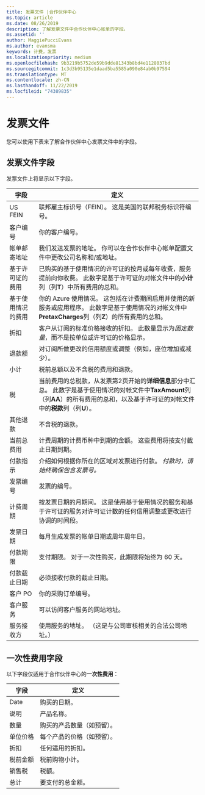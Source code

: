 ```yaml
---
title: 发票文件 |合作伙伴中心
ms.topic: article
ms.date: 08/26/2019
description: 了解发票文件中合作伙伴中心帐单的字段。
ms.assetid: ''
author: MaggiePucciEvans
ms.author: evansma
keywords: 计费，发票
ms.localizationpriority: medium
ms.openlocfilehash: 9b3219b5752de59b9dde81343b8bd4e1128037bd
ms.sourcegitcommit: 1c3d3b95135e1daad5ba5585a090e84ab0b97594
ms.translationtype: MT
ms.contentlocale: zh-CN
ms.lasthandoff: 11/22/2019
ms.locfileid: "74389835"
---
```

# <a name="invoice-files"></a>发票文件

您可以使用下表来了解合作伙伴中心发票文件中的字段。

## <a name="invoice-file-fields"></a>发票文件字段

发票文件上将显示以下字段。

| 字段 | 定义 |
| ----- | ---------- |
| US FEIN | 联邦雇主标识号（FEIN）。 这是美国的联邦税务标识符编号。 |
| 客户编号 | 你的客户编号。 |
| 帐单邮寄地址 | 我们发送发票的地址。 你可以在合作伙伴中心帐单配置文件中更改公司名称和/或地址。 |
| 基于许可证的费用 | 已购买的基于使用情况的许可证的按月或每年收费，服务提前向你收费。 此数字是基于许可证的对帐文件中的**小计**列（列**T**）中所有费用的总和。 |
| 基于使用情况的费用 | 你的 Azure 使用情况。 这包括在计费期间启用并使用的新服务或应用程序。 此数字是基于使用情况的对帐文件中**PretaxCharges**列（列**Z**）的所有费用的总和。 |
| 折扣 | 客户从订阅的标准价格接收的折扣。 此数量显示为*固定数量*，而不是按单位或许可证的价格显示。 |
| 退款额 | 对订阅所做更改的信用额度或调整（例如，座位增加或减少）。 |
| 小计 | 税前总额以及不含税的费用和退款。 |
| 税 | 当前费用的总税款，从发票第2页开始的**详细信息**部分中汇总。 此数字是基于使用情况的对帐文件中**TaxAmount**列（列**AA**）的所有费用的总和，以及基于许可证的对帐文件中的**税款**列（列**U**）。 |
| 其他退款 | 不含税的退款。 |
| 当前总费用 | 计费周期的计费币种中到期的金额。 这些费用将按支付截止日期到期。 |
| 付款指示 | 介绍如何根据你所在的区域对发票进行付款。 *付款时，请始终确保包含发票号。* |
| 发票编号 | 发票的编号。 |
| 计费周期 | 按发票日期的月期间。 这是使用基于使用情况的服务和基于许可证的服务对许可证计数的任何信用调整或更改进行协调的时间段。 |
| 发票日期 | 每月生成发票的帐单日期或周年周年日。 |
| 付款期限 | 支付期限。 对于一次性购买，此期限将始终为 60 天。 |
| 付款截止日期 | 必须接收付款的截止日期。 |
| 客户 PO | 你的采购订单编号。 |
| 客户服务 | 可以访问客户服务的网站地址。 |
| 服务接收方 | 使用服务的地址。 （这是与公司审核相关的合法公司地址。） |

## <a name="one-time-charges-fields"></a>一次性费用字段

以下字段仅适用于合作伙伴中心的**一次性费用**：

| 字段 | 定义 |
| ----- | ---------- |
| Date | 购买的日期。 |
| 说明 | 产品名称。 |
| 数量 | 购买的产品数量（如预留）。 |
| 单位价格 | 每个产品的价格（如预留）。 |
| 折扣 | 任何适用的折扣。 |
| 税前金额 | 税前购物小计。 |
| 销售税 | 税额。 |
| 总计 | 要支付的总金额。 |

